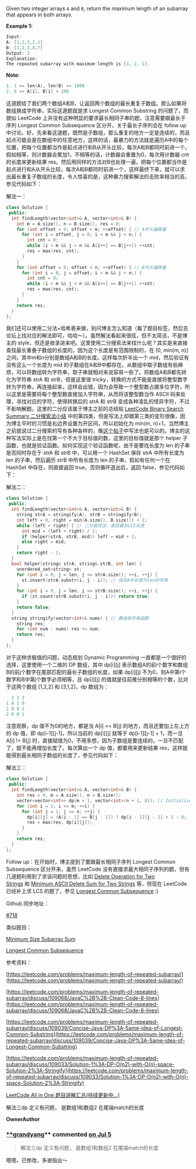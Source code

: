 Given two integer arrays `A` and `B`, return the maximum length of an subarray that appears in both arrays.

**Example 1:**

```cpp
Input:
A: [1,2,3,2,1]
B: [3,2,1,4,7]
Output: 3
Explanation:
The repeated subarray with maximum length is [3, 2, 1].
```

**Note:**

```cpp
1. 1 <= len(A), len(B) <= 1000
2. 0 <= A[i], B[i] < 100
```

这道题给了我们两个数组A和B，让返回两个数组的最长重复子数组。那么如果将数组换成字符串，实际这道题就是求 Longest Common Substring 的问题了，而貌似 LeetCode 上并没有这种明显的要求最长相同子串的题，注意需要跟最长子序列 Longest Common Subsequence 区分开，关于最长子序列会在 follow up 中讨论。好，先来看这道题，既然是子数组，那么重复的地方一定是连续的，而且起点可能会是在数组中的任意地方，这样的话，最暴力的方法就是遍历A中的每个位置，把每个位置都当作是起点进行和B从开头比较，每次A和B都同时前进一个，假如相等，则计数器会累加1，不相等的话，计数器会重置为0，每次用计数器 cnt 的长度来更新结果 res。然后用同样的方法对B也处理一遍，把每个位置都当作是起点进行和A从开头比较，每次A和B都同时前进一个，这样最终下来，就可以求出最长重复子数组的长度，令人惊喜的是，这种暴力搜索解法的击败率相当的高，参见代码如下：

解法一：

```cpp
class Solution {
 public:
  int findLength(vector<int>& A, vector<int>& B) {
    int m = A.size(), n = B.size(), res = 0;
    for (int offset = 0; offset < m; ++offset) { // A开头偏移量
      for (int i = offset, j = 0; i < m && j < n;) {
        int cnt = 0;
        while (i < m && j < n && A[i++] == B[j++]) ++cnt;
        res = max(res, cnt);
      }
    }
    for (int offset = 0; offset < n; ++offset) { // B开头偏移量
      for (int i = 0, j = offset; i < m && j < n;) {
        int cnt = 0;
        while (i < m && j < n && A[i++] == B[j++]) ++cnt;
        res = max(res, cnt);
      }
    }
    return res;
  }
};
```

我们还可以使用二分法+哈希表来做，别问博主怎么知道（看了题目标签，然后去论坛上找对应的解法即可，哈哈～）。虽然解法看起来很炫，但不太简洁，不是博主的 style，但还是收录进来吧。这里使用二分搜索法来找什么呢？其实是来直接查找最长重叠子数组的长度的，因为这个长度是有范围限制的，在 [0, min(m, n)] 之间，其中m和n分别是数组A和B的长度。这样每次折半出一个 mid，然后验证有没有这么一个长度为 mid 的子数组在A和B中都存在。从数组中取子数组有些麻烦，可以将数组转为字符串，取子串就相对来说容易一些了。将数组A和B都先转化为字符串 strA 和 strB，但是这里很 tricky，转换的方式不能是直接将整型数字转为字符串，再连接起来，这样会出错，因为会导致一个整型数占据多位字符，所以这里是需要将每个整型数直接加入字符串，从而将该整型数当作 ASCII 码来处理，寻找对应的字符，使得转换后的 strA 和 strB 变成各种凌乱的怪异字符，不过不影响解题。这里的二分应该属于博主之前的总结贴 [LeetCode Binary Search Summary 二分搜索法小结](http://www.cnblogs.com/grandyang/p/6854825.html) 中的第四类，但是写法上却跟第三类的变形很像，因为博主平时的习惯是右边界设置为开区间，所以初始化为 min(m, n)+1，当然博主之前就说过二分搜索的写有各种各样的，像[这个帖子](https://leetcode.com/problems/maximum-length-of-repeated-subarray/discuss/109033/Solution-1%3A-DP-O(n2)-with-O(n)-space-Solution-2%3A-Stringify)中写法也是可以的。博主的这种写法实际上是在找第一个不大于目标值的数，这里的目标值就是那个 helper 子函数，也就是验证函数。如何实现这个验证函数呢，由于是要找长度为 len 的子串是否同时存在于 strA 和 strB 中，可以用一个 HashSet 保存 strA 中所有长度为 len 的子串，然后遍历 strB 中所有长度为 len 的子串，假如有任何一个在 HashSet 中存在，则直接返回 true，否则循环退出后，返回 false，参见代码如下：

解法二：

```cpp
class Solution {
 public:
  int findLength(vector<int>& A, vector<int>& B) {
    string strA = stringify(A), strB = stringify(B);
    int left = 0, right = min(A.size(), B.size()) + 1;
    while (left < right) { // 二分查找法，查找最长LCS长度
      int mid = (left + right) / 2;
      if (helper(strA, strB, mid)) left = mid + 1;
      else right = mid;
    }
    return right - 1;
  }
  bool helper(string& strA, string& strB, int len) {
    unordered_set<string> st;
    for (int i = 0, j = len; j <= strA.size(); ++i, ++j) {
      st.insert(strA.substr(i, j - i)); // 保存A中长度为len的字串
    }
    for (int i = 0, j = len; j <= strB.size(); ++i, ++j) {
      if (st.count(strB.substr(i, j - i))) return true;  
    } 
    return false;
  }
  string stringify(vector<int>& nums) { // 数组转字串函数
    string res;
    for (int num : nums) res += num;
    return res;
  }
};
```

对于这种求极值的问题，动态规划 Dynamic Programming 一直都是一个很好的选择，这里使用一个二维的 DP 数组，其中 dp[i][j] 表示数组A的前i个数字和数组B的前j个数字在尾部匹配的最长子数组的长度，如果 dp[i][j] 不为0，则A中第i个数字和B中第j个数字必须相等，且 dp[i][j] 的值就是往前推分别相等的个数，比对于这两个数组 [1,2,2] 和 [3,1,2]，dp 数组为：

```cpp
  3 1 2
1 0 1 0
2 0 0 2
2 0 0 1
```

注意观察，dp 值不为0的地方，都是当 A[i] == B[j] 的地方，而且还要加上左上方的 dp 值，即 dp[i-1][j-1]，所以当前的 dp[i][j] 就等于 dp[i-1][j-1] + 1，而一旦 A[i] != B[j] 时，直接赋值为0，不用多想，因为子数组是要连续的，一旦不匹配了，就不能再增加长度了。每次算出一个 dp 值，都要用来更新结果 res，这样就能得到最长相同子数组的长度了，参见代码如下：

解法三：

```cpp
class Solution {
 public:
  int findLength(vector<int>& A, vector<int>& B) {
    int res = 0, m = A.size(), n = B.size();
    vector<vector<int>> dp(m + 1, vector<int>(n + 1, 0)); // Initialize
    for (int i = 1; i <= m; ++i) {
      for (int j = 1; j <= n; ++j) {
        dp[i][j] = (A[i - 1] == B[j - 1]) ? dp[i - 1][j - 1] + 1 : 0;
        res = max(res, dp[i][j]);
      }
    }
    return res;
  }
};
```

Follow up：在开始时，博主提到了要跟最长相同子序列 Longest Common Subsequence 区分开来，虽然 LeetCode 没有直接求最大相同子序列的题，但有几道题利用到了求该问题的思想，比如 [Delete Operation for Two Strings](http://www.cnblogs.com/grandyang/p/7144045.html) 和 [Minimum ASCII Delete Sum for Two Strings](http://www.cnblogs.com/grandyang/p/7752002.html) 等，但现在 LeetCode 已经补上求 LCS 的题了，参见 [Longest Common Subsequence](https://www.cnblogs.com/grandyang/p/14230663.html) :)

Github 同步地址：

[#718](https://github.com/grandyang/leetcode/issues/718)

类似题目：

[Minimum Size Subarray Sum](http://www.cnblogs.com/grandyang/p/4501934.html)

[Longest Common Subsequence](https://www.cnblogs.com/grandyang/p/14230663.html)

参考资料：

[https://leetcode.com/problems/maximum-length-of-repeated-subarray/](https://leetcode.com/problems/maximum-length-of-repeated-subarray/)

[https://leetcode.com/problems/maximum-length-of-repeated-subarray/discuss/109068/JavaC%2B%2B-Clean-Code-8-lines](https://leetcode.com/problems/maximum-length-of-repeated-subarray/discuss/109068/JavaC%2B%2B-Clean-Code-8-lines)

[https://leetcode.com/problems/maximum-length-of-repeated-subarray/discuss/109039/Concise-Java-DP%3A-Same-idea-of-Longest-Common-Substring](https://leetcode.com/problems/maximum-length-of-repeated-subarray/discuss/109039/Concise-Java-DP%3A-Same-idea-of-Longest-Common-Substring)

[](https://leetcode.com/problems/maximum-length-of-repeated-subarray/discuss/109033/Solution-1%3A-DP-O(n2)-with-O(n)-space-Solution-2%3A-Stringify)[https://leetcode.com/problems/maximum-length-of-repeated-subarray/discuss/109033/Solution-1%3A-DP-O(n2)-with-O(n)-space-Solution-2%3A-Stringify](https://leetcode.com/problems/maximum-length-of-repeated-subarray/discuss/109033/Solution-1%3A-DP-O(n2)-with-O(n)-space-Solution-2%3A-Stringify)

[LeetCode All in One 题目讲解汇总(持续更新中...)](http://www.cnblogs.com/grandyang/p/4606334.html)

解法三dp 定义有问题， 是数组1和数组2 在尾端match的长度

**OwnerAuthor**

### [**grandyang](https://github.com/grandyang)** commented [on Jul 5](https://github.com/grandyang/leetcode/issues/718#issuecomment-873672318)

> 解法三dp 定义有问题， 是数组1和数组2 在尾端match的长度

嗯嗯，已修改，多谢指出～